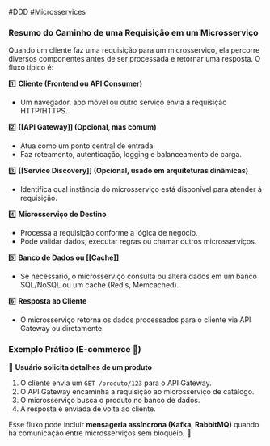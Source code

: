 #DDD #Microsservices
### **Resumo do Caminho de uma Requisição em um Microsserviço**

Quando um cliente faz uma requisição para um microsserviço, ela percorre diversos componentes antes de ser processada e retornar uma resposta. O fluxo típico é:

1️⃣ **Cliente (Frontend ou API Consumer)**

- Um navegador, app móvel ou outro serviço envia a requisição HTTP/HTTPS.

2️⃣ **[[API Gateway]] (Opcional, mas comum)**

- Atua como um ponto central de entrada.
- Faz roteamento, autenticação, logging e balanceamento de carga.

3️⃣ **[[Service Discovery]] (Opcional, usado em arquiteturas dinâmicas)**

- Identifica qual instância do microsserviço está disponível para atender à requisição.

4️⃣ **Microsserviço de Destino**

- Processa a requisição conforme a lógica de negócio.
- Pode validar dados, executar regras ou chamar outros microsserviços.

5️⃣ **Banco de Dados ou [[Cache]]**

- Se necessário, o microsserviço consulta ou altera dados em um banco SQL/NoSQL ou um cache (Redis, Memcached).

6️⃣ **Resposta ao Cliente**

- O microsserviço retorna os dados processados para o cliente via API Gateway ou diretamente.

### **Exemplo Prático** (E-commerce 🛒)

📌 **Usuário solicita detalhes de um produto**

1. O cliente envia um `GET /produto/123` para o API Gateway.
2. O API Gateway encaminha a requisição ao microsserviço de catálogo.
3. O microsserviço busca o produto no banco de dados.
4. A resposta é enviada de volta ao cliente.

Esse fluxo pode incluir **mensageria assíncrona (Kafka, RabbitMQ)** quando há comunicação entre microsserviços sem bloqueio. 🚀
